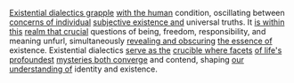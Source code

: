 

[Existential dialectics grapple](1/1/2/1/.Existential%20Dialectics) [with the human](1/1/3/1/1/2/1/1/.Physical) condition, oscillating between [concerns of individual](2/2/1/2/2/2/.Well-being) [subjective existence and](3/3/1/3/2/1/_Existence-Meaninglessness) universal truths. It [is within this](1/2/1/_Here%20is%20not%20here) [realm that crucial](3/1/3/3/2/2/1/3/.Necessity) questions of being, freedom, responsibility, and meaning unfurl, simultaneously [revealing and obscuring](3/1/3/1/1/2/3/_Visible-Invisible) [the essence of](2/2/3/2/3/_Essence-Appearance) existence. Existential dialectics [serve as the](3/2/3/1/2/2/2/.Voluntary%20Exchange) [crucible where facets](3/2/3/1/3/3/1/_Representation-Negotiation) [of life's profoundest](3/3/3/1/3/3/.Breath%20of%20Life) [mysteries both converge](2/2/3/2/2/2/.Understanding%20and%20Explanation) and contend, shaping [our understanding of](2/2/3/2/2/2/.Understanding%20and%20Explanation) identity and existence.

